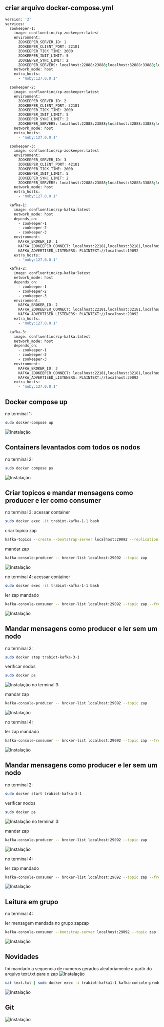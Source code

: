 ## criar arquivo docker-compose.yml
```sh
version: '2'
services:
  zookeeper-1:
    image: confluentinc/cp-zookeeper:latest
    environment:
      ZOOKEEPER_SERVER_ID: 1
      ZOOKEEPER_CLIENT_PORT: 22181
      ZOOKEEPER_TICK_TIME: 2000
      ZOOKEEPER_INIT_LIMIT: 5
      ZOOKEEPER_SYNC_LIMIT: 2
      ZOOKEEPER_SERVERS: localhost:22888:23888;localhost:32888:33888;localhost:42888:43888
    network_mode: host
    extra_hosts:
      - "moby:127.0.0.1"

  zookeeper-2:
    image: confluentinc/cp-zookeeper:latest
    environment:
      ZOOKEEPER_SERVER_ID: 2
      ZOOKEEPER_CLIENT_PORT: 32181
      ZOOKEEPER_TICK_TIME: 2000
      ZOOKEEPER_INIT_LIMIT: 5
      ZOOKEEPER_SYNC_LIMIT: 2
      ZOOKEEPER_SERVERS: localhost:22888:23888;localhost:32888:33888;localhost:42888:43888
    network_mode: host
    extra_hosts:
      - "moby:127.0.0.1"

  zookeeper-3:
    image: confluentinc/cp-zookeeper:latest
    environment:
      ZOOKEEPER_SERVER_ID: 3
      ZOOKEEPER_CLIENT_PORT: 42181
      ZOOKEEPER_TICK_TIME: 2000
      ZOOKEEPER_INIT_LIMIT: 5
      ZOOKEEPER_SYNC_LIMIT: 2
      ZOOKEEPER_SERVERS: localhost:22888:23888;localhost:32888:33888;localhost:42888:43888
    network_mode: host
    extra_hosts:
      - "moby:127.0.0.1"

  kafka-1:
    image: confluentinc/cp-kafka:latest
    network_mode: host
    depends_on:
      - zookeeper-1
      - zookeeper-2
      - zookeeper-3
    environment:
      KAFKA_BROKER_ID: 1
      KAFKA_ZOOKEEPER_CONNECT: localhost:22181,localhost:32181,localhost:42181
      KAFKA_ADVERTISED_LISTENERS: PLAINTEXT://localhost:19092
    extra_hosts:
      - "moby:127.0.0.1"

  kafka-2:
    image: confluentinc/cp-kafka:latest
    network_mode: host
    depends_on:
      - zookeeper-1
      - zookeeper-2
      - zookeeper-3
    environment:
      KAFKA_BROKER_ID: 2
      KAFKA_ZOOKEEPER_CONNECT: localhost:22181,localhost:32181,localhost:42181
      KAFKA_ADVERTISED_LISTENERS: PLAINTEXT://localhost:29092
    extra_hosts:
      - "moby:127.0.0.1"

  kafka-3:
    image: confluentinc/cp-kafka:latest
    network_mode: host
    depends_on:
      - zookeeper-1
      - zookeeper-2
      - zookeeper-3
    environment:
      KAFKA_BROKER_ID: 3
      KAFKA_ZOOKEEPER_CONNECT: localhost:22181,localhost:32181,localhost:42181
      KAFKA_ADVERTISED_LISTENERS: PLAINTEXT://localhost:39092
    extra_hosts:
      - "moby:127.0.0.1"
```
## Docker compose up
no terminal 1:
```sh
sudo docker-compose up
```
![Instalação](https://media.discordapp.net/attachments/848753904405446687/1186985358760620152/image.png?ex=65953d42&is=6582c842&hm=259d1751546482af4f0e60014ff5ad0e1733ff04a5406621455ce7a021856a4f&=&format=webp&quality=lossless)

## Containers levantados com todos os nodos
no terminal 2:
```sh
sudo docker compose ps
```
![Instalação](https://media.discordapp.net/attachments/848753904405446687/1186983014517968926/image.png?ex=65953b13&is=6582c613&hm=6188e372aa5202caaf0f247107fa68d1224a9c4311b78b0728da4e059d457c98&=&format=webp&quality=lossless)

## Criar topicos e mandar mensagens como producer e ler como consumer
no terminal 3:
acessar container
```sh
sudo docker exec -it trabiot-kafka-1-1 bash
```

criar topico zap
```sh
kafka-topics --create --bootstrap-server localhost:29092 --replication-factor 3 --partitions 3 --topic zap
```

mandar zap
```sh
kafka-console-producer -- broker-list localhost:29092 --topic zap
```

![Instalação](https://media.discordapp.net/attachments/848753904405446687/1186983448171249715/image.png?ex=65953b7b&is=6582c67b&hm=0f64792d044d86ea7e9872d149d601580cf79c55843a7e5f9b87b552d7e834cb&=&format=webp&quality=lossless&width=720&height=152)

no terminal 4:
acessar container
```sh
sudo docker exec -it trabiot-kafka-1-1 bash
```

ler zap mandado
```sh
kafka-console-consumer -- broker-list localhost:29092 --topic zap --from-beginning
```
![Instalação](https://media.discordapp.net/attachments/848753904405446687/1186983726266208316/image.png?ex=65953bbd&is=6582c6bd&hm=092c11498dc4d10718659378b79928d6c281641deaea84792e66297b5427f492&=&format=webp&quality=lossless&width=720&height=135)

## Mandar mensagens como producer e ler sem um nodo
no terminal 2:
```sh
sudo docker stop trabiot-kafka-3-1
```
verificar nodos
```sh
sudo docker ps
```
![Instalação](https://media.discordapp.net/attachments/848753904405446687/1186983114766024778/image.png?ex=65953b2b&is=6582c62b&hm=b0948f1d12cd52f42845f28b8743eddbd3bbed8056b20679acba71d497397ed7&=&format=webp&quality=lossless&width=720&height=206)
no terminal 3:

mandar zap
```sh
kafka-console-producer -- broker-list localhost:29092 --topic zap
```
![Instalação](https://media.discordapp.net/attachments/848753904405446687/1186983545005162556/image.png?ex=65953b92&is=6582c692&hm=75f9363a9f3f8704aed6aca66b1ae16031f2746da8767eb1d8e49a8f44ecee59&=&format=webp&quality=lossless&width=720&height=111)

no terminal 4:

ler zap mandado
```sh
kafka-console-consumer -- broker-list localhost:29092 --topic zap --from-beginning
```
![Instalação](https://media.discordapp.net/attachments/848753904405446687/1186984265364291654/image.png?ex=65953c3d&is=6582c73d&hm=8fe7186b35ee6e1ac2c451d86966f26ed18807c4d30b9eb28ae652cb2081a9da&=&format=webp&quality=lossless&width=720&height=201)

## Mandar mensagens como producer e ler sem um nodo
no terminal 2:
```sh
sudo docker start trabiot-kafka-3-1
```
verificar nodos
```sh
sudo docker ps
```
![Instalação](https://media.discordapp.net/attachments/848753904405446687/1186984524081541120/image.png?ex=65953c7b&is=6582c77b&hm=6b3548aaaaa49650614fe0610ff12e4b3a3b3b2a1a7cd6f3d2651674ab14b407&=&format=webp&quality=lossless&width=720&height=256)
no terminal 3:

mandar zap
```sh
kafka-console-producer -- broker-list localhost:29092 --topic zap
```
![Instalação](https://media.discordapp.net/attachments/848753904405446687/1187292182948876328/image.png?ex=65965b03&is=6583e603&hm=98d5a604ebbd8fbef6a2115b0a443b2c38c4fa87e75c492eefa4d82cf5eb5374&=&format=webp&quality=lossless&width=720&height=133)

no terminal 4:

ler zap mandado
```sh
kafka-console-consumer -- broker-list localhost:29092 --topic zap --from-beginning
```
![Instalação](https://media.discordapp.net/attachments/848753904405446687/1187292526013591552/image.png?ex=65965b55&is=6583e655&hm=f4a323c3d0741555b235f135a9d15a62e97a28415014ce7e937811d4f2b40ee9&=&format=webp&quality=lossless&width=720&height=121)

## Leitura em grupo

no terminal 4:

ler mensagem mandada no grupo zapzap
```sh
kafka-console-consumer --bootstrap-server localhost:29092 --topic zap --from-beginning --group zapzap
```
![Instalação](https://media.discordapp.net/attachments/848753904405446687/1187295515596046366/image.png?ex=65965e1d&is=6583e91d&hm=ee853af5989ebe0b22483c3da6c203d326d6ccb06e59468e212138a5cc007682&=&format=webp&quality=lossless&width=720&height=204)

## Novidades
foi mandado a sequencia de numeros gerados aleatoriamente a partir do arquivo text.txt para o zap
![Instalação](https://media.discordapp.net/attachments/848753904405446687/1187282893689597982/image.png?ex=6596525c&is=6583dd5c&hm=9b60b82b3d4936c784f5cdf1fe86cb12dab1a3f22044b5909e016de8705d59a8&=&format=webp&quality=lossless)
```sh
cat text.txt | sudo docker exec -i trabiot-kafka1-1 kafka-console-producer --topic zap --bootstrap-server localhost:29092
```
![Instalação](https://media.discordapp.net/attachments/848753904405446687/1187283100493955112/image.png?ex=6596528d&is=6583dd8d&hm=733424ef2eb01c8d7317cf9acc45e70912f7104f0866909432c29f87b0807f03&=&format=webp&quality=lossless&width=720&height=279)

## Git
![Instalação]([[https://media.discordapp.net/attachments/848753904405446687/1187283100493955112/image.png?ex=6596528d&is=6583dd8d&hm=733424ef2eb01c8d7317cf9acc45e70912f7104f0866909432c29f87b0807f03&=&format=webp&quality=lossless&width=720&height=279](https://media.discordapp.net/attachments/213387668292108288/1187329971325239306/image.png?ex=65967e34&is=65840934&hm=405f9b93221116ee813e3efd5bdbfedc254b259cbc8e83147a0476ad6afe3992&=&format=webp&quality=lossless&width=625&height=701)https://media.discordapp.net/attachments/213387668292108288/1187329971325239306/image.png?ex=65967e34&is=65840934&hm=405f9b93221116ee813e3efd5bdbfedc254b259cbc8e83147a0476ad6afe3992&=&format=webp&quality=lossless&width=625&height=701](https://media.discordapp.net/attachments/848753904405446687/1187330499321016391/image.png?ex=65967eb2&is=658409b2&hm=3a149b56e57d357c2e1fcae512dde44a3b1f76d66f180cee4c039314376ad772&=&format=webp&quality=lossless&width=625&height=701)https://media.discordapp.net/attachments/848753904405446687/1187330499321016391/image.png?ex=65967eb2&is=658409b2&hm=3a149b56e57d357c2e1fcae512dde44a3b1f76d66f180cee4c039314376ad772&=&format=webp&quality=lossless&width=625&height=701)
